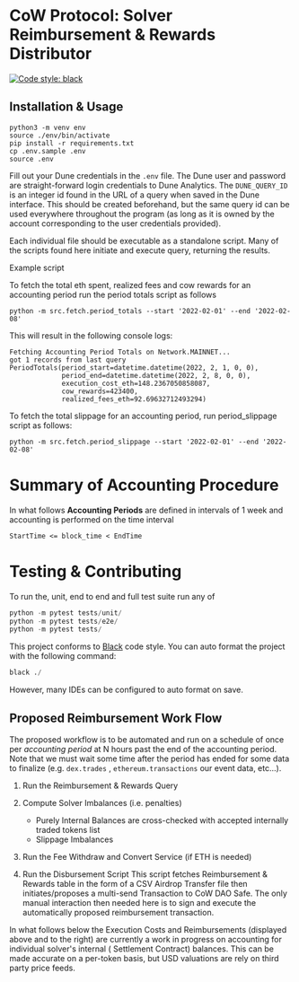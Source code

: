 # CoW Protocol: Solver Reimbursement & Rewards Distributor

[![Code style: black](https://img.shields.io/badge/code%20style-black-000000.svg)](https://github.com/psf/black)

## Installation & Usage

```shell
python3 -m venv env
source ./env/bin/activate
pip install -r requirements.txt
cp .env.sample .env
source .env
```

Fill out your Dune credentials in the `.env` file. The Dune user and password are
straight-forward login credentials to Dune Analytics. The `DUNE_QUERY_ID` is an integer
id found in the URL of a query when saved in the Dune interface. This should be created
beforehand, but the same query id can be used everywhere throughout the program (as long
as it is owned by the account corresponding to the user credentials provided).

Each individual file should be executable as a standalone script. Many of the scripts
found here initiate and execute query, returning the results.

Example script

To fetch the total eth spent, realized fees and cow rewards for an accounting period run
the period totals script as follows

```shell
python -m src.fetch.period_totals --start '2022-02-01' --end '2022-02-08'
```

This will result in the following console logs:

```
Fetching Accounting Period Totals on Network.MAINNET...
got 1 records from last query
PeriodTotals(period_start=datetime.datetime(2022, 2, 1, 0, 0),
             period_end=datetime.datetime(2022, 2, 8, 0, 0),
             execution_cost_eth=148.2367050858087,
             cow_rewards=423400,
             realized_fees_eth=92.69632712493294)
```

To fetch the total slippage for an accounting period, run period_slippage script as follows:

```shell
python -m src.fetch.period_slippage --start '2022-02-01' --end '2022-02-08'
```

# Summary of Accounting Procedure

In what follows **Accounting Periods** are defined in intervals of 1 week and accounting
is performed on the time interval

```
StartTime <= block_time < EndTime
```

# Testing & Contributing

To run the, unit, end to end and full test suite run any of

```py
python -m pytest tests/unit/
python -m pytest tests/e2e/
python -m pytest tests/
```

This project conforms to [Black](https://github.com/psf/black) code style.
You can auto format the project with the following command:

```py
black ./
```

However, many IDEs can be configured to auto format on save.

## Proposed Reimbursement Work Flow

The proposed workflow is to be automated and run on a schedule of once per _accounting
period_ at N hours past the end of the accounting period. Note that we must wait some
time after the period has ended for some data to finalize (e.g. `dex.trades`
, `ethereum.transactions` our event data, etc...).

1. Run the Reimbursement & Rewards Query

2. Compute Solver Imbalances (i.e. penalties)

   - Purely Internal Balances are cross-checked with accepted internally traded tokens
     list
   - Slippage Imbalances

3. Run the Fee Withdraw and Convert Service (if ETH is needed)

4. Run the Disbursement Script This script fetches Reimbursement & Rewards table in the
   form of a CSV Airdrop Transfer file then initiates/proposes a multi-send Transaction
   to CoW DAO Safe. The only manual interaction then needed here is to sign and execute
   the automatically proposed reimbursement transaction.

In what follows below the Execution Costs and Reimbursements (displayed above and to the
right) are currently a work in progress on accounting for individual solver's internal (
Settlement Contract) balances. This can be made accurate on a per-token basis, but USD
valuations are rely on third party price feeds.
